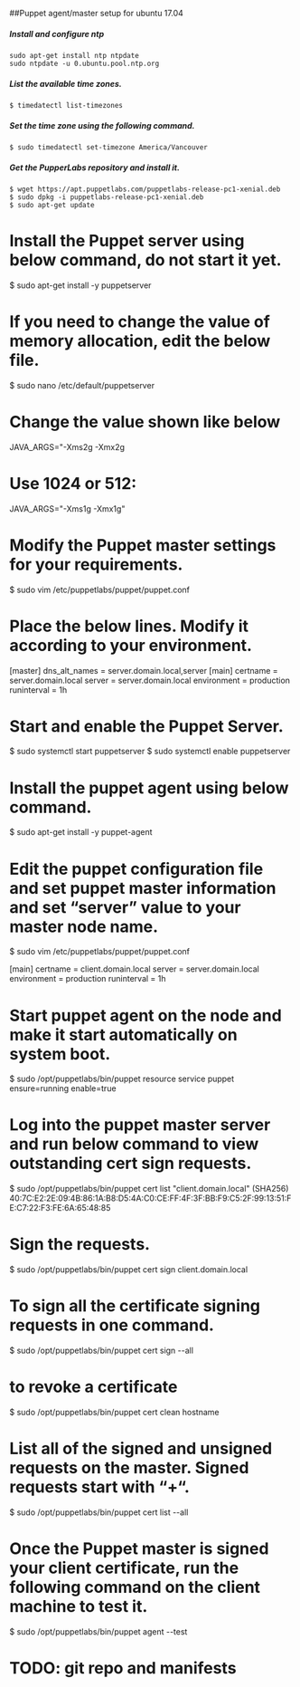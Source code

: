 ##Puppet agent/master setup for ubuntu 17.04

##### Install and configure ntp
```
sudo apt-get install ntp ntpdate
sudo ntpdate -u 0.ubuntu.pool.ntp.org
```

##### List the available time zones.
```
$ timedatectl list-timezones
```

##### Set the time zone using the following command.
```
$ sudo timedatectl set-timezone America/Vancouver
```

##### Get the PupperLabs repository and install it.
```
$ wget https://apt.puppetlabs.com/puppetlabs-release-pc1-xenial.deb
$ sudo dpkg -i puppetlabs-release-pc1-xenial.deb
$ sudo apt-get update
```

# Install the Puppet server using below command, do not start it yet.
$ sudo apt-get install -y puppetserver

# If you need to change the value of memory allocation, edit the below file.
$ sudo nano /etc/default/puppetserver

# Change the value shown like below
JAVA_ARGS="-Xms2g -Xmx2g

# Use 1024 or 512:
JAVA_ARGS="-Xms1g -Xmx1g"

# Modify the Puppet master settings for your requirements.
$ sudo vim /etc/puppetlabs/puppet/puppet.conf

# Place the below lines. Modify it according to your environment.
[master]
dns_alt_names = server.domain.local,server
[main]
certname = server.domain.local
server = server.domain.local
environment = production
runinterval = 1h

# Start and enable the Puppet Server.
$ sudo systemctl start puppetserver
$ sudo systemctl enable puppetserver

# Install the puppet agent using below command.
$ sudo apt-get install -y puppet-agent

# Edit the puppet configuration file and set puppet master information and set “server” value to your master node name.
$ sudo vim /etc/puppetlabs/puppet/puppet.conf

[main]
certname = client.domain.local
server = server.domain.local
environment = production
runinterval = 1h

# Start puppet agent on the node and make it start automatically on system boot.
$ sudo /opt/puppetlabs/bin/puppet resource service puppet ensure=running enable=true

# Log into the puppet master server and run below command to view outstanding cert sign requests.
$ sudo /opt/puppetlabs/bin/puppet cert list
"client.domain.local" (SHA256) 40:7C:E2:2E:09:4B:86:1A:B8:D5:4A:C0:CE:FF:4F:3F:BB:F9:C5:2F:99:13:51:FE:C7:22:F3:FE:6A:65:48:85

# Sign the requests.
$ sudo /opt/puppetlabs/bin/puppet cert sign client.domain.local

# To sign all the certificate signing requests in one command.
$ sudo /opt/puppetlabs/bin/puppet cert sign --all

# to revoke a certificate
$ sudo /opt/puppetlabs/bin/puppet cert clean hostname

# List all of the signed and unsigned requests on the master. Signed requests start with “+“.
$ sudo /opt/puppetlabs/bin/puppet cert list --all

# Once the Puppet master is signed your client certificate, run the following command on the client machine to test it.
$ sudo /opt/puppetlabs/bin/puppet agent --test

# TODO: git repo and manifests
